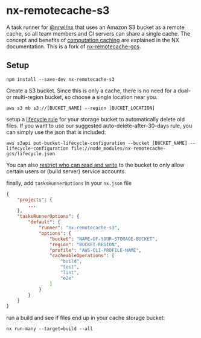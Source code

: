 # nx-remotecache-s3

A task runner for [@nrwl/nx](https://nx.dev/react) that uses an Amazon S3 bucket as a remote cache, so all team members and CI servers can share a single cache. The concept and benefits of [computation caching](https://nx.dev/angular/guides/computation-caching) are explained in the NX documentation. This is a fork of [nx-remotecache-gcs](https://github.com/wvanderdeijl/nx-remotecache-gcs).

## Setup

```
npm install --save-dev nx-remotecache-s3
```

Create a S3 bucket. Since this is only a cache, there is no need for a dual- or multi-region bucket, so choose a  single location near you.

```
aws s3 mb s3://[BUCKET_NAME] --region [BUCKET_LOCATION]
```

setup a [lifecycle rule](https://docs.aws.amazon.com/AmazonS3/latest/dev/object-lifecycle-mgmt.html) for your storage bucket to automatically delete old files. If you want to use our suggested auto-delete-after-30-days rule, you can simply use the json that is included:

```
aws s3api put-bucket-lifecycle-configuration --bucket [BUCKET_NAME] --lifecycle-configuration file://node_modules/nx-remotecache-gcs/lifecycle.json
```

You can also [restrict who can read and write](https://docs.aws.amazon.com/AmazonS3/latest/user-guide/set-permissions.html) to the bucket to only allow certain users or (build server) service accounts.

finally, add `tasksRunnerOptions` in your `nx.json` file

```json
{
    "projects": {
        ...
    },
    "tasksRunnerOptions": {
        "default": {
            "runner": "nx-remotecache-s3",
            "options": {
                "bucket": "NAME-OF-YOUR-STORAGE-BUCKET",
                "region": "BUCKET-REGION",
                "profile": "AWS-CLI-PROFILE-NAME",
                "cacheableOperations": [
                    "build",
                    "test",
                    "lint",
                    "e2e"
                ]
            }
        }
    }
}

```

run a build and see if files end up in your cache storage bucket:

```
nx run-many --target=build --all
```

